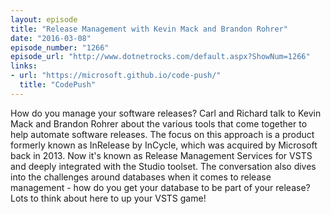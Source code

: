 ```yaml
---
layout: episode
title: "Release Management with Kevin Mack and Brandon Rohrer"
date: "2016-03-08"
episode_number: "1266"
episode_url: "http://www.dotnetrocks.com/default.aspx?ShowNum=1266"
links:
- url: "https://microsoft.github.io/code-push/"
  title: "CodePush"
---
```


How do you manage your software releases? Carl and Richard talk to Kevin Mack and Brandon Rohrer about the various tools that come together to help automate software releases. The focus on this approach is a product formerly known as InRelease by InCycle, which was acquired by Microsoft back in 2013. Now it's known as Release Management Services for VSTS and deeply integrated with the Studio toolset. The conversation also dives into the challenges around databases when it comes to release management - how do you get your database to be part of your release? Lots to think about here to up your VSTS game!
